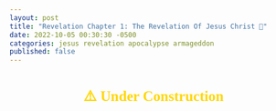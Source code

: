 ```yaml
---
layout: post
title: "Revelation Chapter 1: The Revelation Of Jesus Christ 📜"
date: 2022-10-05 00:30:30 -0500
categories: jesus revelation apocalypse armageddon
published: false
---
```


<style>
.mt	{margin-top:1.5em; margin-bottom:1em}
.mt	{font-weight:bold;text-align:center}
.mt	{height:100%;font-size:1.8em;line-height:1.4em}
.mt {font-family: 'gentiumw','Gentium Plus','Gentium','Gentium Basic','Times','serif';}

.p	{margin:0;padding:0}
.p	{height:100%;font-size:1.2em;line-height:1.4em;color:#595959}
.p	{font-family: 'gentiumw','Gentium Plus','Gentium','Gentium Basic','Times','serif';}

.wj	{color:rgb(128,0,0)}

.popup	{position:absolute;display:none;background-color:#e6f7ff;border:.1em solid #333;width:15em;height:auto;padding:1em;line-height:1em;text-indent:0em;margin 0.5em 0.5em 0.5em 0.5em}

.notemark:hover .popup {display:block}
.notemark:hover .crpopup	{display:block}
.notemark	{vertical-align:super;margin-left:.16em;line-height:0;position: relative;text-decoration:none;color:rgb(0,0,128)}
.notemark	{color:blue;font-size:14pt}

.verse	{white-space:nowrap;vertical-align:super;font-size:.6em;line-height:0}

/* .footnote,
.crossRefNote	{display: block; margin-top:.5em;margin-left:0em}
.f,.x	{margin:2em;text-size:0.7em;color:rgb(0,0,128)}
.ft	{font-weight:normal} */

.copyright {font-size:10pt;color:#333333}

</style>

<div class="mt" style="color:Gold;">⚠️ Under Construction</div>

<div class="mt">The Revelation to John</div>

<blockquote cite="https://ebible.org/pdf/eng-web/eng-web_REV.pdf"> 

<div class='p'> <span class="verse" id="V1">1&#160;</span> This is the Revelation of Jesus Christ,<a href="#FN1" class="notemark">*<span class="popup"> “Christ” means “Anointed One”.</span></a> which God gave him to show to his servants the things which must happen soon, which he sent and made known by his angel<a href="#FN2" class="notemark">†<span class="popup"> or, messenger (here and wherever angel is mentioned)</span></a> to his servant, John,</div> 

</blockquote>

The term &#8220;*Revelation*&#8221; comes from the Greek word <span style="font-weight:Bold;color:#00802b;">Ἀποκάλυψις</span>, which means <span style="font-style:Italic;color:#00802b;">“Unveiling”</span> or <span style="font-style:Italic;color:#00802b;">“Disclosure”</span>. The transliteration [***Apokalypsis***](https://www.blueletterbible.org/lexicon/g602/mgnt/tr/0-1/), pronounced [🔊 ap-ok-al'-oop-sis](https://youtu.be/ohNVe34B_BM), is taken from the following sources:

<!-- <a href="#a" class="notemark">1<span class="popup">Schwandt, John, and Dr. C. John Collins. <span style="color:#660000;">The English-Greek Reverse Interlinear New Testament: English Standard Version.</span> 28th Revised Edition, Crossway Bibles, (2006, 2016 ESV).</span></a> <a href="#b" class="notemark">2<span class="popup">Holmes, Michael W., and Dr. W. Hall Harris. <span style="color:#660000;">The Lexham English Bible English-Greek Reverse Interlinear New Testament: With Strongs Greek-English Glossary.</span> Logos Bible Software, 2010.</span></a> <a href="#c" class="notemark">3<span class="popup">Mounce, Dr. William D. <span style="color:#660000;">Mounce Reverse Interlinear New Testament, and Mounce Concise Greek-English Dictionary of the New Testament.</span> Zondervan, 2011.</span></a> -->

- Schwandt, John, and Dr. C. John Collins. [The English-Greek Reverse Interlinear New Testament: English Standard Version](https://www.crossway.org/bibles/esv-english-greek-reverse-interlinear-new-186-hcj/). 28th Revised Edition, Crossway Bibles, (2006, 2016 ESV). <!--Page 1251.-->
- Harris, Dr. W. Hall, et al. <span style="color:#660000;">The Lexham English Bible English-Greek Reverse Interlinear New Testament: With Strongs Greek-English Glossary</span>. Logos Bible Software, 2010. <!--Page 1215.-->
- Mounce, Dr. William D. [Mounce Reverse Interlinear New Testament](https://www.biblegateway.com/passage/?search=Revelation+1%3A1&version=MOUNCE), and [Mounce Concise Greek-English Dictionary of the New Testament](https://www.billmounce.com/greek-dictionary/apokalypsis). Zondervan, 2011.

<!-- - Holmes, Michael W., and Dr. W. Hall Harris. <span style="color:#660000;">The Lexham English Bible English-Greek Reverse Interlinear New Testament: With Strongs Greek-English Glossary</span>. Logos Bible Software, 2010. Page 1215. -->

<!-- - [English-Greek Reverse Interlinear New Testament: English Standard Version (NA28)](https://www.crossway.org/bibles/esv-english-greek-reverse-interlinear-new-186-hcj/)
    - Dr. C. John Collins, John Schwandt 
    - Revelation 1:1 ESV, Page 1251
- <span style="color:#660000;">The Lexham English Bible English-Greek Reverse Interlinear New Testament: With Strongs Greek-English Glossary (SBL)</span>
    - Dr. W. Hall Harris (LEB, NASB95, NET), Michael W. Holmes (SBL), Rick Brannan
    - Revelation 1:1 LEB, Page 1215
- [Mounce Reverse Interlinear New Testament](https://www.biblegateway.com/passage/?search=Revelation+1%3A1&version=MOUNCE), and [Mounce Concise Greek-English Dictionary of the New Testament](https://www.billmounce.com/greek-dictionary/apokalypsis)
    - Dr. William D. Mounce (ESV, NIV)
    - [Revelation 1:1 MOUNCE](https://www.biblegateway.com/passage/?search=Revelation+1%3A1&version=MOUNCE)
- [Blue Letter Bible's Koine Greek Lexicon](https://www.blueletterbible.org/lexicon/g602/mgnt/tr/0-1/)
    - [Blue Letter Bible's Strong’s Definitions](https://www.blueletterbible.org/lexicon/g602/mgnt/tr/0-1/) as apok**á**lypsis
- [HELPS Word-studies](https://biblehub.com/greek/602.htm) as apok**á**lypsis -->

<!-- - [StudyLight.org English-Greek Lexicon](https://www.studylight.org/lexicons/eng/greek/602.html) -->

I've also found <span style="font-weight:Bold;color:#00802b;">Ἀποκάλυψις</span> transliterated as [***apokalupsis***](https://biblehub.com/greek/602.htm). The meaning of this word is the same across transliterations. 

<!-- - [Bible Hub's Strong's Concordance](https://biblehub.com/strongs/greek/602.htm)
- [Bible Hub's NASB Lexicon](https://biblehub.com/lexicon/revelation/1-1.htm) -->

<!-- - [BibleStudyTools' The KJV New Testament Greek Lexicon](https://www.biblestudytools.com/lexicons/greek/kjv/apokalupsis.html)
- [BibleStudyTools' The NAS New Testament Greek Lexicon](https://www.biblestudytools.com/lexicons/greek/nas/apokalupsis.html) -->

<!-- - [The Jack Van Impe Prophecy Bible: New Third Edition]() lists it as **A**pokalupsis -->

<!-- The phrase &#8220;*Revelation of Jesus Christ*&#8221; is found in six other verses (1Pe 1:7, 13; 4:13; 1Co 1:7; 2Th 1:7; Ga 1:12) -->

<blockquote cite="https://ebible.org/pdf/eng-web/eng-web_REV.pdf"> 

<div class='p'> <span class="verse" id="V2">2&#160;</span> who testified to God’s word and of the testimony of Jesus Christ, about everything that he saw.</div> 

</blockquote>


<blockquote cite="https://ebible.org/pdf/eng-web/eng-web_REV.pdf">

<div class='p'> <span class="verse" id="V3">3&#160;</span> Blessed is he who reads and those who hear the words of the prophecy, and keep the things that are written in it, for the time is near. </div>

</blockquote>

<div class="mt">Message to the Seven Churches <a href="https://read.lsbible.org/?q=rev+1" style="font-size:14px;">(Title From LSB)</a></div>

<blockquote cite="https://ebible.org/pdf/eng-web/eng-web_REV.pdf">

<div class='p'> <span class="verse" id="V4">4&#160;</span> John, to the seven assemblies that are in Asia: Grace to you and peace from God, who is and who was and who is to come; and from the seven Spirits who are before his throne; </div>

</blockquote>

<blockquote cite="https://ebible.org/pdf/eng-web/eng-web_REV.pdf">

<div class='p'> <span class="verse" id="V5">5&#160;</span> and from Jesus Christ, the faithful witness, the firstborn of the dead, and the ruler of the kings of the earth. To him who loves us, and washed us from our sins by his blood— </div>

</blockquote>

<blockquote cite="https://ebible.org/pdf/eng-web/eng-web_REV.pdf">

<div class='p'> <span class="verse" id="V6">6&#160;</span> and he made us to be a Kingdom, priests<a href="#FN3" class="notemark">✡&#xFE0E;<span class="popup"> Exodus 19:6; Isaiah 61:6 </span></a> to his God and Father—to him be the glory and the dominion forever and ever. Amen. </div>

</blockquote>

<blockquote cite="https://ebible.org/pdf/eng-web/eng-web_REV.pdf">

<div class='p'> <span class="verse" id="V7">7&#160;</span> Behold,<a href="#FN4" class="notemark">‡<span class="popup"> “Behold”, from “ἰδοὺ”, means look at, take notice, observe, see, or gaze at. It is often used as an interjection.</span></a> he is coming with the clouds, and every eye will see him, including those who pierced him. All the tribes of the earth will mourn over him. Even so, Amen. </div>

</blockquote>

<blockquote cite="https://ebible.org/pdf/eng-web/eng-web_REV.pdf">

<div class='p'> <span class="verse" id="V8">8&#160;</span> <span class='wj'>“I am the Alpha and the Omega,</span><a href="#FN5" class="notemark">§<span class="popup"> TR adds “the Beginning and the End”</span></a><span class='wj'>”</span> says the Lord God,<a href="#FN6" class="notemark">*<span class="popup"> TR omits “God”</span></a> <span class='wj'>“who is and who was and who is to come, the Almighty.”</span> </div>

</blockquote>

<div class="mt">The Vision of the Son of Man <a href="https://read.lsbible.org/?q=rev+1" style="font-size:14px;">(Title From LSB)</a></div>

<blockquote cite="https://ebible.org/pdf/eng-web/eng-web_REV.pdf">

<div class='p'> <span class="verse" id="V9">9&#160;</span> I John, your brother and partner with you in the oppression, Kingdom, and perseverance in Christ Jesus, was on the isle that is called Patmos because of God’s Word and the testimony of Jesus Christ. </div>

</blockquote>

<blockquote cite="https://ebible.org/pdf/eng-web/eng-web_REV.pdf">

<div class='p'> <span class="verse" id="V10">10&#160;</span> I was in the Spirit on the Lord’s day, and I heard behind me a loud voice, like a trumpet </div>

</blockquote>

<blockquote cite="https://ebible.org/pdf/eng-web/eng-web_REV.pdf">

<div class='p'> <span class="verse" id="V11">11&#160;</span> saying,<a href="#FN7" class="notemark">†<span class="popup"> TR adds “I am the Alpha and the Omega, the First and the Last.”</span></a> <span class='wj'>“What you see, write in a book and send to the seven assemblies:</span><a href="#FN8" class="notemark">‡<span class="popup"> TR adds “which are in Asia”</span></a> <span class='wj'> to Ephesus, Smyrna, Pergamum, Thyatira, Sardis, Philadelphia, and to Laodicea.”</span> </div>

</blockquote>

<blockquote cite="https://ebible.org/pdf/eng-web/eng-web_REV.pdf">

<div class='p'> <span class="verse" id="V12">12&#160;</span> I turned to see the voice that spoke with me. Having turned, I saw seven golden lamp stands. </div>

</blockquote>

<blockquote cite="https://ebible.org/pdf/eng-web/eng-web_REV.pdf">

<div class='p'> <span class="verse" id="V13">13&#160;</span> And among the lamp stands was one like a son of man,<a href="#FN9" class="notemark">✡<span class="popup"> Daniel 7:13 </span></a> clothed with a robe reaching down to his feet, and with a golden sash around his chest. </div>

</blockquote>

<blockquote cite="https://ebible.org/pdf/eng-web/eng-web_REV.pdf">

<div class='p'> <span class="verse" id="V14">14&#160;</span> His head and his hair were white as white wool, like snow. His eyes were like a flame of fire. </div>

</blockquote>

<blockquote cite="https://ebible.org/pdf/eng-web/eng-web_REV.pdf">

<div class='p'> <span class="verse" id="V15">15&#160;</span> His feet were like burnished brass, as if it had been refined in a furnace. His voice was like the voice of many waters. </div>

</blockquote>

<blockquote cite="https://ebible.org/pdf/eng-web/eng-web_REV.pdf">

<div class='p'> <span class="verse" id="V16">16&#160;</span> He had seven stars in his right hand. Out of his mouth proceeded a sharp two-edged sword. His face was like the sun shining at its brightest. </div>

</blockquote>

<blockquote cite="https://ebible.org/pdf/eng-web/eng-web_REV.pdf">

<div class='p'> <span class="verse" id="V17">17&#160;</span> When I saw him, I fell at his feet like a dead man. He laid his right hand on me, saying, <span class='wj'>“Don’t be afraid. I am the first and the last, </span> </div>

</blockquote>

<blockquote cite="https://ebible.org/pdf/eng-web/eng-web_REV.pdf">

<div class='p'> <span class="verse" id="V18">18&#160;</span> <span class='wj'> and the Living one. I was dead, and behold, I am alive forever and ever. Amen. I have the keys of Death and of Hades.</span><a href="#FN10" class="notemark">§<span class="popup"> or, Hell</span></a> </div>

</blockquote>

<blockquote cite="https://ebible.org/pdf/eng-web/eng-web_REV.pdf">

<div class='p'> <span class="verse" id="V19">19&#160;</span> <span class='wj'> Write therefore the things which you have seen, and the things which are, and the things which will happen hereafter. </span> </div>

</blockquote>

<blockquote cite="https://ebible.org/pdf/eng-web/eng-web_REV.pdf">

<div class='p'> <span class="verse" id="V20">20&#160;</span> <span class='wj'> The mystery of the seven stars which you saw in my right hand, and the seven golden lamp stands is this: The seven stars are the angels</span><a href="#FN11" class="notemark">*<span class="popup"> or, messengers (here and wherever angels are mentioned)</span></a> <span class='wj'> of the seven assemblies. The seven lamp stands are seven assemblies.</span> </div>

</blockquote>

<!-- <div class="footnote">
<hr />
<p class="f" id="FN1"><span class="notemark">*</span><a class="notebackref" href="#V1">1:1</a>
 <span class="ft">“Christ” means “Anointed One”.</span></p>
<p class="f" id="FN2"><span class="notemark">†</span><a class="notebackref" href="#V1">1:1</a>
 <span class="ft">or, messenger (here and wherever angel is mentioned)</span></p>
<p class="x" id="FN3"><span class="notemark">✡</span><a class="notebackref" href="#V6">1:6</a>
 <span class="xt"><a href='EXO19.htm#V1'>Exodus 19:6</a>; <a href='ISA61.htm#V1'>Isaiah 61:6</a> </span></p>
<p class="f" id="FN4"><span class="notemark">‡</span><a class="notebackref" href="#V7">1:7</a>
 <span class="ft">“Behold”, from “ἰδοὺ”, means look at, take notice, observe, see, or gaze at. It is often used as an interjection.</span></p>
<p class="f" id="FN5"><span class="notemark">§</span><a class="notebackref" href="#V8">1:8</a>
 <span class="ft">TR adds “the Beginning and the End”</span></p>
<p class="f" id="FN6"><span class="notemark">*</span><a class="notebackref" href="#V8">1:8</a>
 <span class="ft">TR omits “God”</span></p>
<p class="f" id="FN7"><span class="notemark">†</span><a class="notebackref" href="#V11">1:11</a>
 <span class="ft">TR adds “I am the Alpha and the Omega, the First and the Last.”</span></p>
<p class="f" id="FN8"><span class="notemark">‡</span><a class="notebackref" href="#V11">1:11</a>
 <span class="ft">TR adds “which are in Asia”</span></p>
<p class="x" id="FN9"><span class="notemark">✡</span><a class="notebackref" href="#V13">1:13</a>
 <span class="xt"><a href='DAN07.htm#V1'>Daniel 7:13</a> </span></p>
<p class="f" id="FN10"><span class="notemark">§</span><a class="notebackref" href="#V18">1:18</a>
 <span class="ft">or, Hell</span></p>
<p class="f" id="FN11"><span class="notemark">*</span><a class="notebackref" href="#V20">1:20</a>
 <span class="ft">or, messengers (here and wherever angels are mentioned)</span></p>

<hr />
</div> -->

<hr style="margin-top:3em;margin-bottom:1em;" />
<div class="copyright">
<center><a href="https://ebible.org/web/REV01.htm">The World English Bible</a> (<a href="https://ebible.org/pdf/eng-web/eng-web_REV.pdf">PDF</a>)<br>All blockquotes are WEB</center>
<p align="center"><a href='https://ebible.org/web/copyright.htm'>Public Domain</a></p>
</div>

<script>
    var refTagger = {
        settings: {
            bibleVersion: 'LEB'
        }
    }; 

    (function(d, t) {
        var n=d.querySelector('[nonce]');
        refTagger.settings.nonce = n && (n.nonce||n.getAttribute('nonce'));
        var g = d.createElement(t), s = d.getElementsByTagName(t)[0];
        g.src = 'https://api.reftagger.com/v2/RefTagger.js';
        g.nonce = refTagger.settings.nonce;
        s.parentNode.insertBefore(g, s);
    }(document, 'script'));
</script>